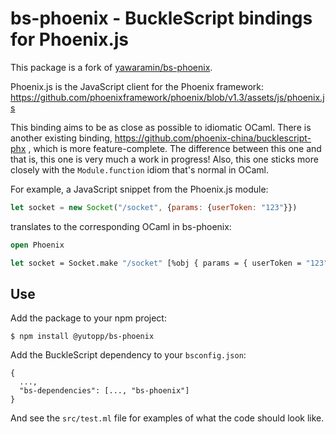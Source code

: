 # bs-phoenix - BuckleScript bindings for Phoenix.js

This package is a fork of [yawaramin/bs-phoenix](https://github.com/yawaramin/bs-phoenix).

Phoenix.js is the JavaScript client for the Phoenix framework:
https://github.com/phoenixframework/phoenix/blob/v1.3/assets/js/phoenix.js

This binding aims to be as close as possible to idiomatic OCaml. There is
another existing binding, https://github.com/phoenix-china/bucklescript-phx ,
which is more feature-complete. The difference between this one and that is,
this one is very much a work in progress! Also, this one sticks more closely
with the `Module.function` idiom that's normal in OCaml.

For example, a JavaScript snippet from the Phoenix.js module:

```javascript
let socket = new Socket("/socket", {params: {userToken: "123"}})
```

translates to the corresponding OCaml in bs-phoenix:

```ocaml
open Phoenix

let socket = Socket.make "/socket" [%obj { params = { userToken = "123" } }]
```

## Use

Add the package to your npm project:

    $ npm install @yutopp/bs-phoenix

Add the BuckleScript dependency to your `bsconfig.json`:

    {
      ...,
      "bs-dependencies": [..., "bs-phoenix"]
    }

And see the `src/test.ml` file for examples of what the code should look
like.
